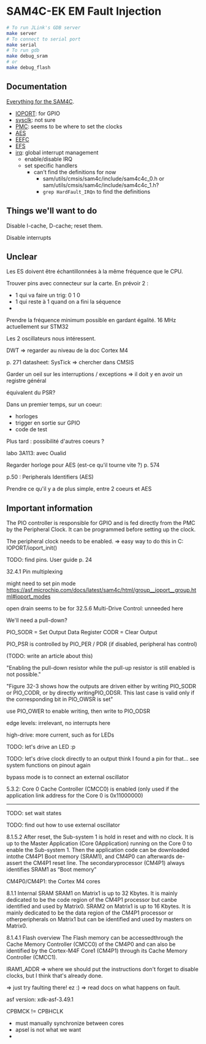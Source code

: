 # SAM4C-EK EM Fault Injection

```bash
# To run JLink's GDB server 
make server
# To connect to serial port
make serial
# To run gdb
make debug_sram
# or
make debug_flash
```


## Documentation

[Everything for the SAM4C](https://asf.microchip.com/docs/latest/sam4c/html/).

- [IOPORT](https://asf.microchip.com/docs/latest/sam4c/html/group__ioport__group.html): for GPIO
- [sysclk](https://asf.microchip.com/docs/latest/sam4c/html/group__sysclk__group.html): not sure
- [PMC](https://asf.microchip.com/docs/latest/sam4c/html/group__sam__drivers__pmc__group.html):
  seems to be where to set the clocks
- [AES](https://asf.microchip.com/docs/latest/sam4c/html/group__asfdoc__sam__drivers__aes__group.html)
- [EEFC](https://asf.microchip.com/docs/latest/sam4c/html/group__sam__drivers__efc__group.html)
- [EFS](https://asf.microchip.com/docs/latest/sam4c/html/group__sam__services__flash__efc__group.html)
- [irq](https://asf.microchip.com/docs/latest/sam4c/html/group__interrupt__group.html): global interrupt management
  - enable/disable IRQ
  - set specific handlers
    - can't find the definitions for now
      - sam/utils/cmsis/sam4c/include/sam4c4c_0.h or sam/utils/cmsis/sam4c/include/sam4c4c_1.h?
      - `grep HardFault_IRQn` to find the definitions


## Things we'll want to do

Disable I-cache, D-cache; reset them.

Disable interrupts


## Unclear



Les ES doivent être échantillonnées à la même fréquence que le CPU.

Trouver pins avec connecteur sur la carte.
En prévoir 2 :
- 1 qui va faire un trig: 0 1 0
- 1 qui reste à 1 quand on a fini la séquence
- 


Prendre la fréquence minimum possible en gardant égalité.
  16 MHz actuellement sur STM32

Les 2 oscillateurs nous intéressent.


DWT => regarder au niveau de la doc Cortex M4


p. 271 datasheet: SysTick
=> chercher dans CMSIS

Garder un oeil sur les interruptions / exceptions
  => il doit y en avoir un registre général

équivalent du PSR?


Dans un premier temps, sur un coeur:
- horloges
- trigger en sortie sur GPIO
- code de test


Plus tard : possibilité d'autres coeurs ?

labo 3A113: avec Oualid

Regarder horloge pour AES (est-ce qu'il tourne vite ?)
  p. 574

p.50 : Peripherals Identifiers (AES)





Prendre ce qu'il y a de plus simple, entre 2 coeurs et AES



## Important information

The PIO controller is responsible for GPIO and is fed directly from the PMC by
the Peripheral Clock.
It can be programmed before setting up the clock.

The peripheral clock needs to be enabled.
=> easy way to do this in C: IOPORT/ioport_init()

TODO: find pins.
  User guide p. 24


32.4.1 Pin multiplexing

might need to set pin mode
  https://asf.microchip.com/docs/latest/sam4c/html/group__ioport__group.html#ioport_modes


open drain seems to be for 32.5.6 Multi-Drive Control: unneeded here

We'll need a pull-down?

PIO_SODR = Set Output Data Register
CODR = Clear Output

PIO_PSR is controlled by PIO_PER / PDR (if disabled, peripheral has control)

(TODO: write an article about this)

"Enabling the pull-down resistor while the pull-up resistor is still enabled is
not possible."


"Figure 32-3 shows how the outputs are driven either by writing PIO_SODR or
PIO_CODR, or by directly writingPIO_ODSR. This last case is valid only if the
corresponding bit in PIO_OWSR is set"

use PIO_OWER to enable writing, then write to PIO_ODSR


edge levels: irrelevant, no interrupts here

high-drive: more current, such as for LEDs



TODO: let's drive an LED :p

TODO: let's drive clock directly to an output
  think I found a pin for that... see system functions on pinout again


bypass mode is to connect an external oscillator


5.3.2: Core 0 Cache Controller (CMCC0) is enabled (only used if the application link address for the Core 0 is 0x11000000)



---

TODO: set wait states

TODO: find out how to use external oscillator



8.1.5.2
  After reset, the Sub-system 1 is hold in reset and with no clock. It is up to
  the Master Application (Core 0Application) running on the Core 0 to enable the
  Sub-system 1. Then the application code can be downloaded intothe CM4P1 Boot
  memory (SRAM1), and CM4P0 can afterwards de-assert the CM4P1 reset line. The
  secondaryprocessor (CM4P1) always identifies SRAM1 as “Boot memory”


CM4P0/CM4P1: the Cortex M4 cores

8.1.1 Internal SRAM
  SRAM1 on Matrix1 is up to 32 Kbytes. It is mainly dedicated to be the code
  region of the CM4P1 processor but canbe identified and used by Matrix0. SRAM2 on
  Matrix1 is up to 16 Kbytes. It is mainly dedicated to be the data region of the
  CM4P1 processor or otherperipherals on Matrix1 but can be identified and used by
  masters on Matrix0.


8.1.4.1 Flash overview
  The Flash memory can be accessedthrough the Cache Memory Controller (CMCC0) of
  the CM4P0 and can also be identified by the Cortex-M4F Core1 (CM4P1) through its
  Cache Memory Controller (CMCC1).





IRAM1_ADDR => where we should put the instructions
  don't forget to disable clocks, but I think that's already done.

  => just try faulting there! ez :)
  => read docs on what happens on fault.


asf version: xdk-asf-3.49.1



CPBMCK != CPBHCLK



- must manually synchronize between cores
- apsel is not what we want
- 
